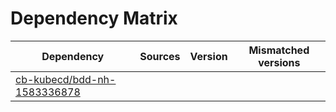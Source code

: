 # Dependency Matrix

Dependency | Sources | Version | Mismatched versions
---------- | ------- | ------- | -------------------
[cb-kubecd/bdd-nh-1583336878](https://github.com/cb-kubecd/bdd-nh-1583336878.git) |  | []() | 
